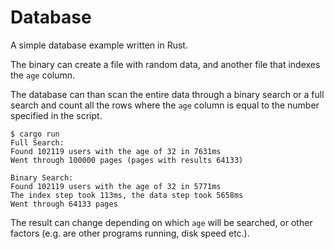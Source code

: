 # Database

A simple database example written in Rust.

The binary can create a file with random data, and another file that indexes the `age` column.

The database can than scan the entire data through a binary search or a full search and count all the rows where the `age` column is equal to the number specified in the script.

```
$ cargo run
Full Search:
Found 102119 users with the age of 32 in 7631ms
Went through 100000 pages (pages with results 64133)

Binary Search:
Found 102119 users with the age of 32 in 5771ms
The index step took 113ms, the data step took 5658ms
Went through 64133 pages
```

The result can change depending on which `age` will be searched, or other factors (e.g. are other programs running, disk speed etc.).
